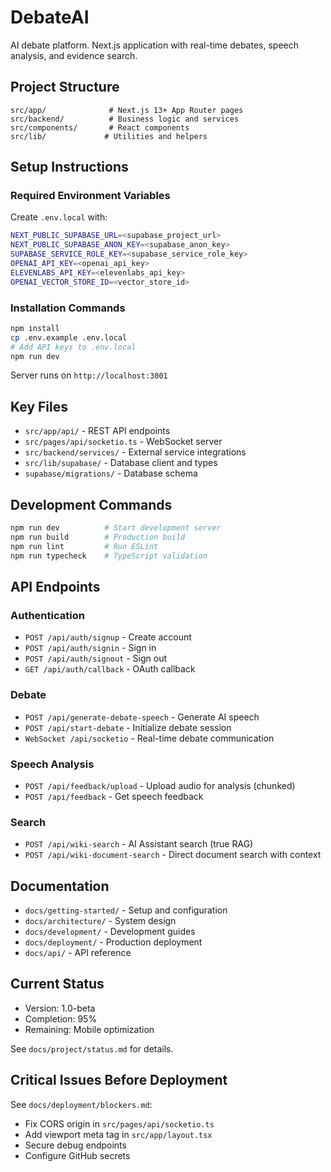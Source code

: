 # DebateAI

AI debate platform. Next.js application with real-time debates, speech analysis, and evidence search.

## Project Structure

```
src/app/              # Next.js 13+ App Router pages
src/backend/          # Business logic and services  
src/components/       # React components
src/lib/             # Utilities and helpers
```

## Setup Instructions

### Required Environment Variables

Create `.env.local` with:

```bash
NEXT_PUBLIC_SUPABASE_URL=<supabase_project_url>
NEXT_PUBLIC_SUPABASE_ANON_KEY=<supabase_anon_key>
SUPABASE_SERVICE_ROLE_KEY=<supabase_service_role_key>
OPENAI_API_KEY=<openai_api_key>
ELEVENLABS_API_KEY=<elevenlabs_api_key>
OPENAI_VECTOR_STORE_ID=<vector_store_id>
```

### Installation Commands

```bash
npm install
cp .env.example .env.local
# Add API keys to .env.local
npm run dev
```

Server runs on `http://localhost:3001`

## Key Files

- `src/app/api/` - REST API endpoints
- `src/pages/api/socketio.ts` - WebSocket server
- `src/backend/services/` - External service integrations
- `src/lib/supabase/` - Database client and types
- `supabase/migrations/` - Database schema

## Development Commands

```bash
npm run dev          # Start development server
npm run build        # Production build
npm run lint         # Run ESLint
npm run typecheck    # TypeScript validation
```

## API Endpoints

### Authentication
- `POST /api/auth/signup` - Create account
- `POST /api/auth/signin` - Sign in
- `POST /api/auth/signout` - Sign out
- `GET /api/auth/callback` - OAuth callback

### Debate
- `POST /api/generate-debate-speech` - Generate AI speech
- `POST /api/start-debate` - Initialize debate session
- `WebSocket /api/socketio` - Real-time debate communication

### Speech Analysis
- `POST /api/feedback/upload` - Upload audio for analysis (chunked)
- `POST /api/feedback` - Get speech feedback

### Search
- `POST /api/wiki-search` - AI Assistant search (true RAG)
- `POST /api/wiki-document-search` - Direct document search with context

## Documentation

- `docs/getting-started/` - Setup and configuration
- `docs/architecture/` - System design
- `docs/development/` - Development guides
- `docs/deployment/` - Production deployment
- `docs/api/` - API reference

## Current Status

- Version: 1.0-beta
- Completion: 95%
- Remaining: Mobile optimization

See `docs/project/status.md` for details.

## Critical Issues Before Deployment

See `docs/deployment/blockers.md`:
- Fix CORS origin in `src/pages/api/socketio.ts`
- Add viewport meta tag in `src/app/layout.tsx`
- Secure debug endpoints
- Configure GitHub secrets